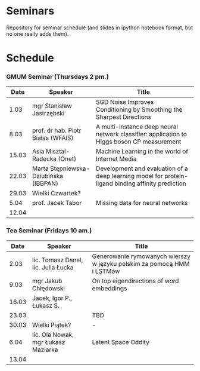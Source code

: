 # Seminars
Repository for seminar schedule (and slides in ipython notebook format, but no one really adds them).

# Schedule
### GMUM Seminar (Thursdays 2 pm.)
| Date  | Speaker                                            | Title                                                      |
|-------|----------------------------------------------------|----------------------------------------------------------- | 
|  1.03 | mgr Stanisław Jastrzębski                          | SGD Noise Improves Conditioning by Smoothing the Sharpest Directions                                                              |
|  8.03 | prof. dr hab. Piotr Białas (WFAIS)                 | A multi-instance deep neural network classifier: application to Higgs boson CP measurement                                   |
| 15.03 | Asia Misztal-Radecka (Onet)                        | Machine Learning in the world of Internet Media            |
| 22.03 | Marta Stępniewska-Dziubińska (IBBPAN)              | Development and evaluation of a deep learning model for protein-ligand binding affinity prediction                           |
| 29.03 | Wielki Czwartek?                                   |                                                            |
|  5.04 | prof. Jacek Tabor                                  | Missing data for neural networks                           |
| 12.04 |                                                    |                                                            |


### Tea Seminar (Fridays 10 am.)
| Date  | Speaker                                            | Title                                                      |
|-------|----------------------------------------------------|----------------------------------------------------------- | 
|  2.03 | lic. Tomasz Danel, lic. Julia Łucka                | Generowanie rymowanych wierszy w języku polskim za pomocą HMM i LSTMów                                                                  |
|  9.03 | mgr Jakub Chłędowski                               | On top eigendirections of word embeddings                  |
| 16.03 | Jacek, Igor P., Łukasz S.                          |                                                            |
| 23.03 |                                                    | TBD                                                        |
| 30.03 | Wielki Piątek?                                     | -                                                          |
|  6.04 | lic. Ola Nowak, mgr Łukasz Maziarka                | Latent Space Oddity                                        |
| 13.04 |                                                    |                                                            |

